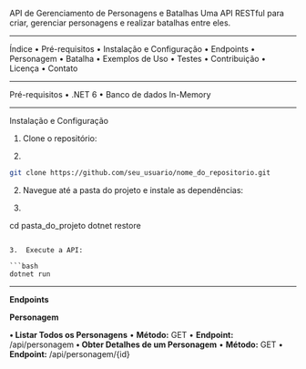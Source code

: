 API de Gerenciamento de Personagens e Batalhas
Uma API RESTful para criar, gerenciar personagens e realizar batalhas entre eles.
________________________________________
Índice
•	Pré-requisitos
•	Instalação e Configuração
•	Endpoints
•	Personagem
•	Batalha
•	Exemplos de Uso
•	Testes
•	Contribuição
•	Licença
•	Contato
________________________________________
Pré-requisitos
•	.NET 6
•	Banco de dados In-Memory
________________________________________
Instalação e Configuração
1.	Clone o repositório:

1. 
```bash
git clone https://github.com/seu_usuario/nome_do_repositorio.git
```

2.	Navegue até a pasta do projeto e instale as dependências:

1. ```bash
cd pasta_do_projeto dotnet restore 
```

3.	Execute a API:

```bash
dotnet run 
```

________________________________________

__Endpoints__

__Personagem__

__•	Listar Todos os Personagens__
	•	__Método:__ GET
	•	__Endpoint:__ /api/personagem
__•	Obter Detalhes de um Personagem__
	•	__Método:__ GET
	•	__Endpoint:__ /api/personagem/{id}

